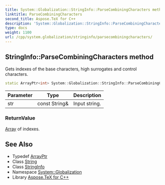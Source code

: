 ```yaml
---
title: System::Globalization::StringInfo::ParseCombiningCharacters method
linktitle: ParseCombiningCharacters
second_title: Aspose.TeX for C++
description: 'System::Globalization::StringInfo::ParseCombiningCharacters method. Gets indexes of the base characters, high surrogates and control characters in C++.'
type: docs
weight: 1100
url: /cpp/system.globalization/stringinfo/parsecombiningcharacters/
---
```

## StringInfo::ParseCombiningCharacters method


Gets indexes of the base characters, high surrogates and control characters.

```cpp
static ArrayPtr<int> System::Globalization::StringInfo::ParseCombiningCharacters(const String &str)
```


| Parameter | Type | Description |
| --- | --- | --- |
| str | const String\& | Input string. |

### ReturnValue

[Array](../../../system/array/) of indexes.

## See Also

* Typedef [ArrayPtr](../../../system/arrayptr/)
* Class [String](../../../system/string/)
* Class [StringInfo](../)
* Namespace [System::Globalization](../../)
* Library [Aspose.TeX for C++](../../../)
